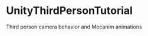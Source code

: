 UnityThirdPersonTutorial
========================

Third person camera behavior and Mecanim animations
